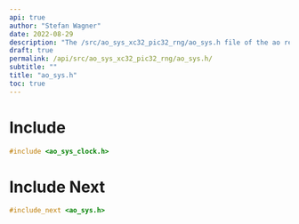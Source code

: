```yaml
---
api: true
author: "Stefan Wagner"
date: 2022-08-29
description: "The /src/ao_sys_xc32_pic32_rng/ao_sys.h file of the ao real-time operating system."
draft: true
permalink: /api/src/ao_sys_xc32_pic32_rng/ao_sys.h/
subtitle: ""
title: "ao_sys.h"
toc: true
---
```


# Include

```c
#include <ao_sys_clock.h>
```

# Include Next

```c
#include_next <ao_sys.h>
```

